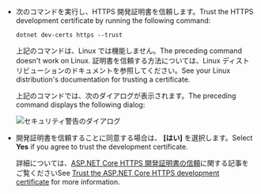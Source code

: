 * <span data-ttu-id="fc0f4-101">次のコマンドを実行し、HTTPS 開発証明書を信頼します。</span><span class="sxs-lookup"><span data-stu-id="fc0f4-101">Trust the HTTPS development certificate by running the following command:</span></span>

  ```dotnetcli
  dotnet dev-certs https --trust
  ```
  
  <span data-ttu-id="fc0f4-102">上記のコマンドは、Linux では機能しません。</span><span class="sxs-lookup"><span data-stu-id="fc0f4-102">The preceding command doesn't work on Linux.</span></span> <span data-ttu-id="fc0f4-103">証明書を信頼する方法については、Linux ディストリビューションのドキュメントを参照してください。</span><span class="sxs-lookup"><span data-stu-id="fc0f4-103">See your Linux distribution's documentation for trusting a certificate.</span></span>

  <span data-ttu-id="fc0f4-104">上記のコマンドでは、次のダイアログが表示されます。</span><span class="sxs-lookup"><span data-stu-id="fc0f4-104">The preceding command displays the following dialog:</span></span>

  ![セキュリティ警告のダイアログ](~/getting-started/_static/cert.png)

* <span data-ttu-id="fc0f4-106">開発証明書を信頼することに同意する場合は、 **[はい]** を選択します。</span><span class="sxs-lookup"><span data-stu-id="fc0f4-106">Select **Yes** if you agree to trust the development certificate.</span></span>

  <span data-ttu-id="fc0f4-107">詳細については、[ASP.NET Core HTTPS 開発証明書の信頼](xref:security/enforcing-ssl#trust-the-aspnet-core-https-development-certificate-on-windows-and-macos)に関する記事をご覧ください</span><span class="sxs-lookup"><span data-stu-id="fc0f4-107">See [Trust the ASP.NET Core HTTPS development certificate](xref:security/enforcing-ssl#trust-the-aspnet-core-https-development-certificate-on-windows-and-macos) for more information.</span></span>
  
